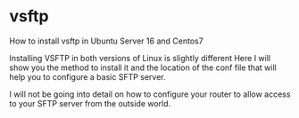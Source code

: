 # vsftp
How to install vsftp in Ubuntu Server 16 and Centos7

Installing VSFTP in both versions of Linux is slightly different Here I will show you the method to install it and the location of the conf file that will help you to configure a basic SFTP server.

I will not be going into detail on how to configure your router to allow access to your SFTP server from the outside world.
